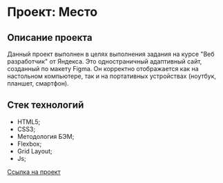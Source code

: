 # Проект: Место

## **Описание проекта**

Данный проект выполнен в целях выполнения задания на курсе "Веб разработчик" от Яндекса. Это одностраничный адаптивный сайт, созданный по макету Figma. Он корректно отображается как на настольном компьютере, так и на портативных устройствах (ноутбук, планшет, смартфон).

## **Стек технологий**

* HTML5;
* CSS3;
* Методология БЭМ;
* Flexbox;
* Grid Layout;
* Js;


[Ссылка на проект](https://sflln.github.io/)
